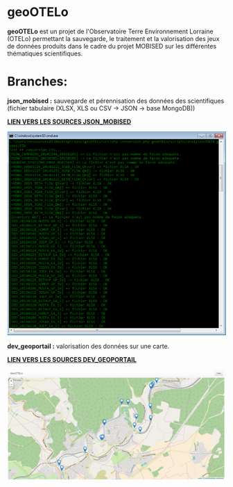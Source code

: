 # geoOTELo

**geoOTELo** est un projet de l'Observatoire Terre Environnement Lorraine (OTELo) permettant la sauvegarde, le traitement et la valorisation des jeux de données produits dans le cadre du projet MOBISED sur les différentes thématiques scientifiques.

# Branches:

**json_mobised :** sauvegarde et pérennisation des données des scientifiques (fichier tabulaire (XLSX, XLS ou CSV -> JSON -> base MongoDB))

[**LIEN VERS LES SOURCES JSON_MOBISED**](https://github.com/NathanDeveloping/geoOTELo/tree/json_mobised)

![Alt text](/img/screen_2.PNG?raw=true)

**dev_geoportail :** valorisation des données sur une carte.

[**LIEN VERS LES SOURCES DEV_GEOPORTAIL**](https://github.com/NathanDeveloping/geoOTELo/tree/dev_geoportail)

![Alt text](/img/screen_1.PNG?raw=true)

